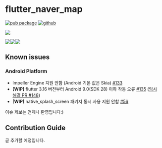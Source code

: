 # flutter_naver_map

[![pub package](https://img.shields.io/pub/v/flutter_naver_map.svg?color=4285F4)](https://pub.dev/packages/flutter_naver_map)
[![github](https://img.shields.io/github/stars/note11g/flutter_naver_map)](https://github.com/note11g/flutter_naver_map)

<a href="https://note11.dev/flutter_naver_map" alt="go to documentation page"><img src="https://github.com/note11g/flutter_naver_map/assets/67783062/82e86cd1-7011-490d-bdc1-c6ef6312e83f"/></a>


<a href="https://note11.dev/flutter_naver_map" alt="go to documentation page"><img src="https://github.com/note11g/flutter_naver_map/assets/67783062/f3c9c433-0a45-4d35-95b6-3baf753878e0"/></a><a href="https://github.com/note11g/flutter_naver_map/issues" alt="go to github issue page"><img src="https://github.com/note11g/flutter_naver_map/assets/67783062/89efa17d-bf96-413d-b910-0f38e9c36c3f"/></a><a href="https://github.com/users/note11g/projects/2/views/2" alt="go to issue tracker page"><img src="https://github.com/note11g/flutter_naver_map/assets/67783062/4bb00306-85e6-4e4d-9329-6129d6f344f6"/></a>

## Known issues

### Android Platform
- Impeller Engine 지원 안함 (Android 기본 값은 Skia) [#133](https://github.com/note11g/flutter_naver_map/issues/133)
- **[WIP]** flutter 3.16 버전부터 Android 9.0(SDK 28) 이하 작동 오류 [#135](https://github.com/note11g/flutter_naver_map/issues/135) ([임시 해결 PR #148](https://github.com/note11g/flutter_naver_map/pull/148))
- **[WIP]** native_splash_screen 패키지 동시 사용 지원 안함 [#56](https://github.com/note11g/flutter_naver_map/issues/56)


이슈 제보는 언제나 환영입니다:)

## Contribution Guide

곧 추가할 예정입니다.